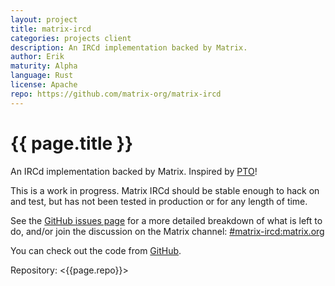 ```yaml
---
layout: project
title: matrix-ircd
categories: projects client
description: An IRCd implementation backed by Matrix.
author: Erik
maturity: Alpha
language: Rust
license: Apache
repo: https://github.com/matrix-org/matrix-ircd
---
```


# {{ page.title }}
An IRCd implementation backed by Matrix. Inspired by [PTO](./pto.html)!

This is a work in progress. Matrix IRCd should be stable enough to hack on and test, but has not been tested in production or for any length of time.

See the [GitHub issues page](https://github.com/matrix-org/matrix-ircd/issues) for a more detailed breakdown of what is left to do, and/or join the discussion on the Matrix channel: [#matrix-ircd:matrix.org](https://matrix.to/#/#matrix-ircd:matrix.org)

You can check out the code from [GitHub](https://github.com/matrix-org/matrix-ircd).

Repository: <{{page.repo}}>
